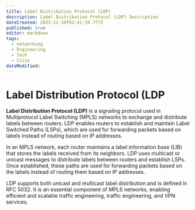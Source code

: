 ```yaml
---
title: Label Distribution Protocol (LDP)
description: Label Distribution Protocol (LDP) Description
dateCreated: 2023-12-30T02:41:39.777Z
published: true
editor: markdown
tags:
  - networking
  - Engineering
  - Tech
  - Cisco
dateModified: 
---
```

# Label Distribution Protocol (LDP

**Label Distribution Protocol (LDP)** is a signaling protocol used in Multiprotocol Label Switching (MPLS) networks to exchange and distribute labels between routers. LDP enables routers to establish and maintain Label Switched Paths (LSPs), which are used for forwarding packets based on labels instead of routing based on IP addresses.

In an MPLS network, each router maintains a label information base (LIB) that stores the labels received from its neighbors. LDP uses multicast or unicast messages to distribute labels between routers and establish LSPs. Once established, these paths are used for forwarding packets based on the labels instead of routing them based on IP addresses.

LDP supports both unicast and multicast label distribution and is defined in RFC 5032. It is an essential component of MPLS networks, enabling efficient and scalable traffic engineering, traffic engineering, and VPN services.